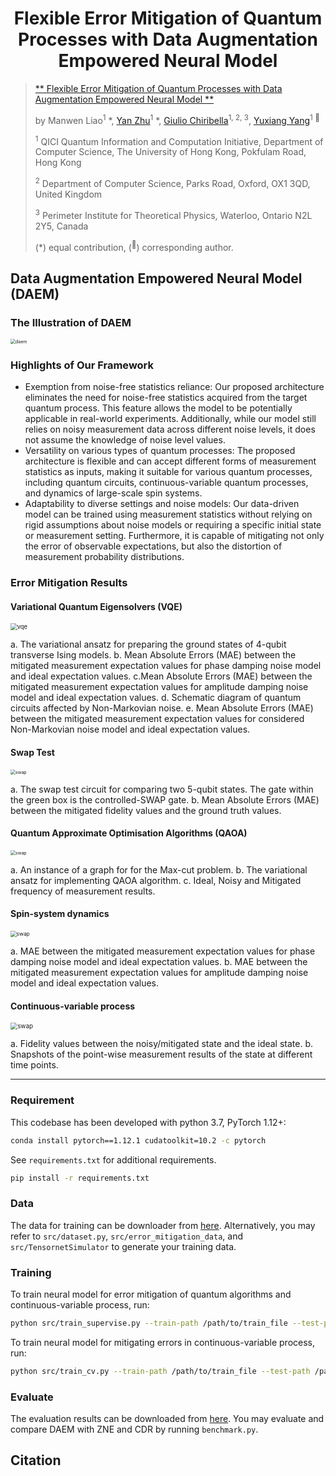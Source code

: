 # <div align="center">Flexible Error Mitigation of Quantum Processes with Data Augmentation Empowered Neural Model</div>



> [** Flexible Error Mitigation of Quantum Processes with Data Augmentation Empowered
> Neural Model **]()
>
> by Manwen Liao<sup>1</sup> \*, [Yan Zhu](https://scholar.google.com/citations?user=sC4bSoEAAAAJ&hl=en)<sup>1</sup> \*, [Giulio Chiribella](https://scholar.google.com/citations?user=4ob0VU4AAAAJ&hl=en)<sup>1, 2, 3</sup>, [Yuxiang Yang](https://scholar.google.com/citations?user=jpFFDKcAAAAJ&hl=en)<sup>1 :email:</sup>
>
> <sup>1</sup> QICI Quantum Information and Computation Initiative, Department of Computer Science, The    University of Hong Kong, Pokfulam Road, Hong Kong
>
> <sup>2</sup> Department of Computer Science, Parks Road, Oxford, OX1 3QD, United Kingdom
>
> <sup>3</sup> Perimeter Institute for Theoretical Physics, Waterloo, Ontario N2L 2Y5, Canada
>
> (\*) equal contribution, (<sup>:email:</sup>) corresponding author.



## Data Augmentation Empowered Neural Model (DAEM)

### The Illustration of DAEM

<img src="https://github.com/EXPmaster/DAEM/raw/master/imgs/DAEM_framework.png" alt="daem" style="zoom:50%;" />

### Highlights of Our Framework

* Exemption from noise-free statistics reliance: Our proposed architecture eliminates the need for noise-free statistics acquired from the target quantum process. This feature allows the model to be potentially applicable in real-world experiments. Additionally, while our model still relies on noisy measurement data across different noise levels, it does not assume the knowledge of noise level values.
* Versatility on various types of quantum processes: The proposed architecture is flexible and can accept different forms of measurement statistics as inputs, making it suitable for various quantum processes, including quantum circuits, continuous-variable quantum processes, and dynamics of large-scale spin systems.
* Adaptability to diverse settings and noise models: Our data-driven model can be trained using measurement statistics without relying on rigid assumptions about noise models or requiring a specific initial state or measurement setting. Furthermore, it is capable of mitigating not only the error of observable expectations, but also the distortion of measurement probability distributions.



### Error Mitigation Results

#### Variational Quantum Eigensolvers (VQE)

<img src="https://github.com/EXPmaster/DAEM/raw/master/imgs/figure_vqe.png" alt="vqe" style="zoom:67%;" />

a. The variational ansatz for preparing the ground states of 4-qubit transverse Ising models. b. Mean Absolute Errors (MAE) between the mitigated measurement expectation values for phase damping noise model and ideal expectation values. c.Mean Absolute Errors (MAE) between the mitigated measurement expectation values for amplitude damping noise model and ideal expectation values. d. Schematic diagram of quantum circuits affected by Non-Markovian noise. e. Mean Absolute Errors (MAE) between the mitigated measurement expectation values for considered Non-Markovian noise model and ideal expectation values. 

#### Swap Test

<img src="https://github.com/EXPmaster/DAEM/raw/master/imgs/figure_swap.png" alt="swap" style="zoom:50%;" />

a. The swap test circuit for comparing two 5-qubit states. The gate within the green box is the controlled-SWAP gate. b. Mean Absolute Errors (MAE) between the mitigated fidelity values and the ground truth values.

#### Quantum Approximate Optimisation Algorithms (QAOA)

<img src="https://github.com/EXPmaster/DAEM/raw/master/imgs/figure_qaoa.png" alt="swap" style="zoom:50%;" />

a. An instance of a graph for for the Max-cut problem. b. The variational ansatz for implementing QAOA algorithm. c. Ideal, Noisy and Mitigated frequency of measurement results.

#### Spin-system dynamics

<img src="https://github.com/EXPmaster/DAEM/raw/master/imgs/figure_large.png" alt="swap" style="zoom:60%;" />

a. MAE between the mitigated measurement expectation values for phase damping noise model and ideal expectation values. b. MAE between the mitigated measurement expectation values for amplitude damping noise model and ideal expectation values.

#### Continuous-variable process

<img src="https://github.com/EXPmaster/DAEM/raw/master/imgs/figure_cv.png" alt="swap" style="zoom:70%;" />

a. Fidelity values between the noisy/mitigated state and the ideal state. b. Snapshots of the point-wise measurement results of the state at different time points.



---

### Requirement

This codebase has been developed with python 3.7, PyTorch 1.12+:

```bash
conda install pytorch==1.12.1 cudatoolkit=10.2 -c pytorch
```

See `requirements.txt` for additional requirements.

```bash
pip install -r requirements.txt
```

### Data

The data for training can be downloader from [here](https://drive.google.com/drive/folders/1XTBJeP23kFQKgbU001bCWILTV8S9lh9a?usp=share_link). Alternatively, you may refer to `src/dataset.py`, `src/error_mitigation_data`, and `src/TensornetSimulator` to generate your training data.

### Training

To train neural model for error mitigation of quantum algorithms and continuous-variable process, run:

```bash
python src/train_supervise.py --train-path /path/to/train_file --test-path /path/to/validation_file
```

To train neural model for mitigating errors in continuous-variable process, run:

```bash
python src/train_cv.py --train-path /path/to/train_file --test-path /path/to/validation_file
```

### Evaluate

The evaluation results can be downloaded from [here](https://drive.google.com/drive/folders/1XTBJeP23kFQKgbU001bCWILTV8S9lh9a?usp=share_link). You may evaluate and compare DAEM with ZNE and CDR by running `benchmark.py`.



## Citation

